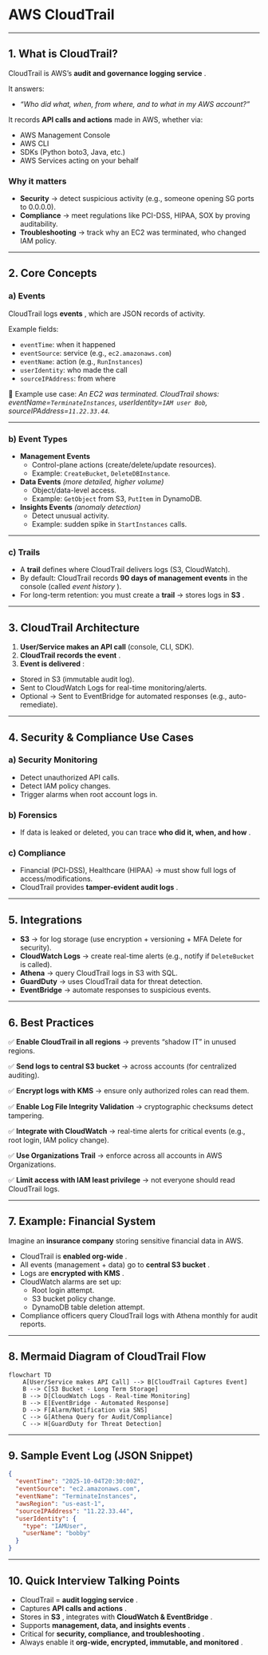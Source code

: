 # AWS CloudTrail

---

## 1. **What is CloudTrail?**

CloudTrail is AWS’s  **audit and governance logging service** .

It answers:

* *“Who did what, when, from where, and to what in my AWS account?”*

It records **API calls and actions** made in AWS, whether via:

* AWS Management Console
* AWS CLI
* SDKs (Python boto3, Java, etc.)
* AWS Services acting on your behalf

### Why it matters

* **Security** → detect suspicious activity (e.g., someone opening SG ports to 0.0.0.0).
* **Compliance** → meet regulations like PCI-DSS, HIPAA, SOX by proving auditability.
* **Troubleshooting** → track why an EC2 was terminated, who changed IAM policy.

---

## 2. **Core Concepts**

### a) **Events**

CloudTrail logs  **events** , which are JSON records of activity.

Example fields:

* `eventTime`: when it happened
* `eventSource`: service (e.g., `ec2.amazonaws.com`)
* `eventName`: action (e.g., `RunInstances`)
* `userIdentity`: who made the call
* `sourceIPAddress`: from where

📌 Example use case: *An EC2 was terminated. CloudTrail shows: eventName=`TerminateInstances`, userIdentity=`IAM user Bob`, sourceIPAddress=`11.22.33.44`.*

---

### b) **Event Types**

* **Management Events**
  * Control-plane actions (create/delete/update resources).
  * Example: `CreateBucket`, `DeleteDBInstance`.
* **Data Events** *(more detailed, higher volume)*
  * Object/data-level access.
  * Example: `GetObject` from S3, `PutItem` in DynamoDB.
* **Insights Events** *(anomaly detection)*
  * Detect unusual activity.
  * Example: sudden spike in `StartInstances` calls.

---

### c) **Trails**

* A **trail** defines where CloudTrail delivers logs (S3, CloudWatch).
* By default: CloudTrail records **90 days of management events** in the console (called  *event history* ).
* For long-term retention: you must create a **trail** → stores logs in  **S3** .

---

## 3. **CloudTrail Architecture**

1. **User/Service makes an API call** (console, CLI, SDK).
2. **CloudTrail records the event** .
3. **Event is delivered** :

* Stored in S3 (immutable audit log).
* Sent to CloudWatch Logs for real-time monitoring/alerts.
* Optional → Sent to EventBridge for automated responses (e.g., auto-remediate).

---

## 4. **Security & Compliance Use Cases**

### a) **Security Monitoring**

* Detect unauthorized API calls.
* Detect IAM policy changes.
* Trigger alarms when root account logs in.

### b) **Forensics**

* If data is leaked or deleted, you can trace  **who did it, when, and how** .

### c) **Compliance**

* Financial (PCI-DSS), Healthcare (HIPAA) → must show full logs of access/modifications.
* CloudTrail provides  **tamper-evident audit logs** .

---

## 5. **Integrations**

* **S3** → for log storage (use encryption + versioning + MFA Delete for security).
* **CloudWatch Logs** → create real-time alerts (e.g., notify if `DeleteBucket` is called).
* **Athena** → query CloudTrail logs in S3 with SQL.
* **GuardDuty** → uses CloudTrail data for threat detection.
* **EventBridge** → automate responses to suspicious events.

---

## 6. **Best Practices**

✅ **Enable CloudTrail in all regions** → prevents “shadow IT” in unused regions.

✅ **Send logs to central S3 bucket** → across accounts (for centralized auditing).

✅ **Encrypt logs with KMS** → ensure only authorized roles can read them.

✅ **Enable Log File Integrity Validation** → cryptographic checksums detect tampering.

✅ **Integrate with CloudWatch** → real-time alerts for critical events (e.g., root login, IAM policy change).

✅ **Use Organizations Trail** → enforce across all accounts in AWS Organizations.

✅ **Limit access with IAM least privilege** → not everyone should read CloudTrail logs.

---

## 7. **Example: Financial System**

Imagine an **insurance company** storing sensitive financial data in AWS.

* CloudTrail is  **enabled org-wide** .
* All events (management + data) go to  **central S3 bucket** .
* Logs are  **encrypted with KMS** .
* CloudWatch alarms are set up:
  * Root login attempt.
  * S3 bucket policy change.
  * DynamoDB table deletion attempt.
* Compliance officers query CloudTrail logs with Athena monthly for audit reports.

---

## 8. **Mermaid Diagram of CloudTrail Flow**

```mermaid
flowchart TD
    A[User/Service makes API Call] --> B[CloudTrail Captures Event]
    B --> C[S3 Bucket - Long Term Storage]
    B --> D[CloudWatch Logs - Real-time Monitoring]
    B --> E[EventBridge - Automated Response]
    D --> F[Alarm/Notification via SNS]
    C --> G[Athena Query for Audit/Compliance]
    C --> H[GuardDuty for Threat Detection]

```

---

## 9. **Sample Event Log (JSON Snippet)**

```json
{
  "eventTime": "2025-10-04T20:30:00Z",
  "eventSource": "ec2.amazonaws.com",
  "eventName": "TerminateInstances",
  "awsRegion": "us-east-1",
  "sourceIPAddress": "11.22.33.44",
  "userIdentity": {
    "type": "IAMUser",
    "userName": "bobby"
  }
}
```

---

## 10. **Quick Interview Talking Points**

* CloudTrail =  **audit logging service** .
* Captures  **API calls and actions** .
* Stores in  **S3** , integrates with  **CloudWatch & EventBridge** .
* Supports  **management, data, and insights events** .
* Critical for  **security, compliance, and troubleshooting** .
* Always enable it  **org-wide, encrypted, immutable, and monitored** .
